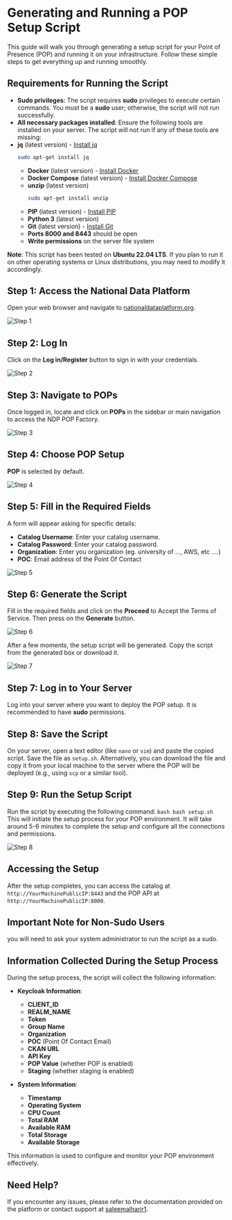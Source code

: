 # Generating and Running a POP Setup Script

This guide will walk you through generating a setup script for your Point of Presence (POP) and running it on your infrastructure. Follow these simple steps to get everything up and running smoothly.

## Requirements for Running the Script
- **Sudo privileges**: The script requires **sudo** privileges to execute certain commands. You must be a **sudo** user; otherwise, the script will not run successfully.
- **All necessary packages installed**: Ensure the following tools are installed on your server. The script will not run if any of these tools are missing:
- **jq** (latest version) - [Install jq](https://stedolan.github.io/jq/download/)
  ```bash
  sudo apt-get install jq
  ```
  - **Docker** (latest version) - [Install Docker](https://docs.docker.com/engine/install/)
  - **Docker Compose** (latest version) - [Install Docker Compose](https://docs.docker.com/compose/install/)
  - **unzip** (latest version)
    ```bash
    sudo apt-get install unzip
    ```
  - **PIP** (latest version) - [Install PIP](https://pip.pypa.io/en/stable/cli/pip_install/)
  - **Python 3** (latest version)
  - **Git** (latest version) - [Install Git](https://git-scm.com/book/en/v2/Getting-Started-Installing-Git)
  - **Ports 8000 and 8443** should be open
  - **Write permissions** on the server file system

**Note**: This script has been tested on **Ubuntu 22.04 LTS**. If you plan to run it on other operating systems or Linux distributions, you may need to modify it accordingly.

## Step 1: Access the National Data Platform
Open your web browser and navigate to [nationaldataplatform.org](https://nationaldataplatform.org).

   ![Step 1](./images//1.png)

## Step 2: Log In
Click on the **Log in/Register** button to sign in with your credentials.

   ![Step 2](./images/2.png)

## Step 3: Navigate to POPs
Once logged in, locate and click on **POPs** in the sidebar or main navigation to access the NDP POP Factory.

   ![Step 3](./images/3.png)

## Step 4: Choose POP Setup
 **POP** is selected by default.

   ![Step 4](./images/4.png)

## Step 5: Fill in the Required Fields
A form will appear asking for specific details:
   - **Catalog Username**: Enter your catalog username.
   - **Catalog Password**: Enter your catalog password.
   - **Organization**: Enter you organization (eg. university of ..., AWS, etc ....)
   - **POC**: Email address of the Point Of Contact
  

   ![Step 5](./images/5.png)

## Step 6: Generate the Script
Fill in the required fields and click on the **Proceed** to Accept the Terms of Service. Then press on the **Generate** button.

   ![Step 6](./images/6.png)

After a few moments, the setup script will be generated. Copy the script from the generated box or download it.

   ![Step 7](./images/7.png)

## Step 7: Log in to Your Server
Log into your server where you want to deploy the POP setup. It is recommended to have **sudo** permissions.

## Step 8: Save the Script
On your server, open a text editor (like `nano` or `vim`) and paste the copied script. Save the file as `setup.sh`. Alternatively, you can download the file and copy it from your local machine to the server where the POP will be deployed (e.g., using `scp` or a similar tool).

## Step 9: Run the Setup Script
Run the script by executing the following command:
    ```bash
    bash setup.sh
    ```
    This will initiate the setup process for your POP environment. It will take around 5-6 minutes to complete the setup and configure all the connections and permissions.

![Step 8](./images/8.png)

## Accessing the Setup
After the setup completes, you can access the catalog at `http://YourMachinePublicIP:8443` and the POP API at `http://YourMachinePublicIP:8000`.

## Important Note for Non-Sudo Users
you will need to ask your system administrator to run the script as a sudo.

## Information Collected During the Setup Process
During the setup process, the script will collect the following information:

- **Keycloak Information**:
  - **CLIENT_ID**
  - **REALM_NAME**
  - **Token**
  - **Group Name**
  - **Organization**
  - **POC** (Point Of Contact Email)
  - **CKAN URL**
  - **API Key**
  - **POP Value** (whether POP is enabled)
  - **Staging** (whether staging is enabled)

- **System Information**:
  - **Timestamp**
  - **Operating System**
  - **CPU Count**
  - **Total RAM**
  - **Available RAM**
  - **Total Storage**
  - **Available Storage**

This information is used to configure and monitor your POP environment effectively.

## Need Help?
If you encounter any issues, please refer to the documentation provided on the platform or contact support at [saleemalharir1](https://github.com/saleemalharir1).

